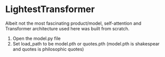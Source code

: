 # LightestTransformer
Albeit not the most fascinating product/model, self-attention and Transformer architecture used here was built from scratch. 


1. Open the model.py file
2. Set load_path to be model.pth or quotes.pth (model.pth is shakespear and quotes is philosophic quotes)
